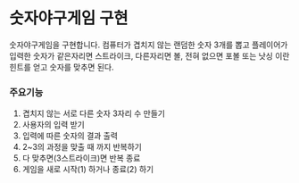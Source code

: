 숫자야구게임 구현
==============

숫자야구게임을 구현합니다.
컴퓨터가 겹치지 않는 랜덤한 숫자 3개를 뽑고
플레이어가 입력한 숫자가 같은자리면 스트라이크,
다른자리면 볼, 전혀 없으면 포볼 또는 낫싱 이란 
힌트를 얻고 숫자를 맞추면 된다.


### 주요기능
1. 겹치지 않는 서로 다른 숫자 3자리 수 만들기
2. 사용자의 입력 받기
3. 입력에 따른 숫자의 결과 출력
4. 2~3의 과정을 맞출 때 까지 반복하기
5. 다 맞추면(3스트라이크)면 반복 종료
6. 게임을 새로 시작(1) 하거나 종료(2) 하기



